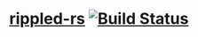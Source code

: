 # [rippled-rs](https://github.com/zTgx/rippled-rs) [![Build Status](https://travis-ci.org/zTgx/rippled-rs.svg?branch=master)](https://travis-ci.org/zTgx/rippled-rs) 
